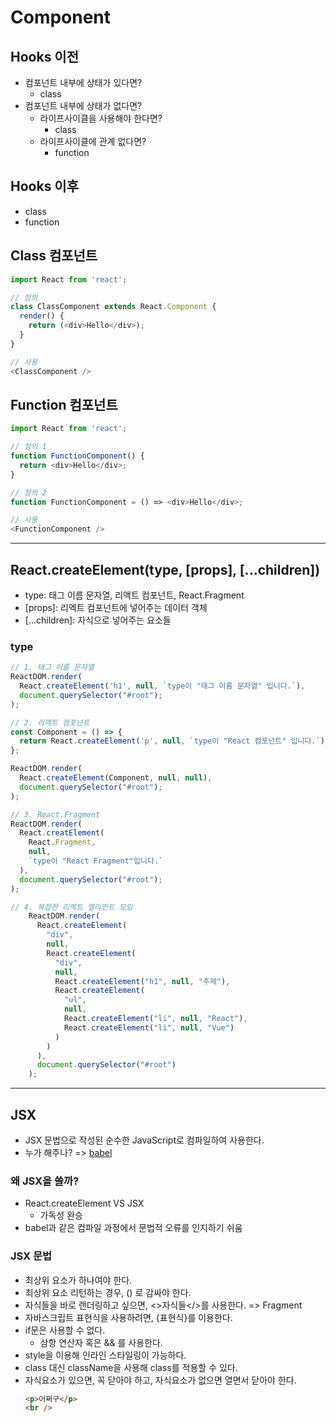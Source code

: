 # Component
## Hooks 이전
- 컴포넌트 내부에 상태가 있다면?
  - class
- 컴포넌트 내부에 상태가 없다면?
  - 라이프사이클을 사용해야 한다면?
    - class
  - 라이프사이클에 관계 없다면?
    - function

## Hooks 이후
- class
- function

## Class 컴포넌트
```js
import React from 'react';

// 정의
class ClassComponent extends React.Component {
  render() {
    return (<div>Hello</div>);
  }
}

// 사용
<ClassComponent />
```

## Function 컴포넌트
```js
import React from 'react';

// 정의 1
function FunctionComponent() {
  return <div>Hello</div>;
}

// 정의 2
function FunctionComponent = () => <div>Hello</div>;

// 사용
<FunctionComponent />
```

---

## React.createElement(type, [props], [...children])
- type: 태그 이름 문자열, 리액트 컴포넌트, React.Fragment
- [props]: 리엑트 컴포넌트에 넣어주는 데이터 객체
- [...children]: 자식으로 넣어주는 요소들

### type
```js
// 1. 태그 이름 문자열
ReactDOM.render(
  React.createElement('h1', null, `type이 "태그 이름 문자열" 입니다.`),
  document.querySelector("#root");
);

// 2. 리액트 컴포넌트
const Component = () => {
  return React.createElement('p', null, `type이 "React 컴포넌트" 입니다.`);
};

ReactDOM.render(
  React.createElement(Component, null, null),
  document.querySelector("#root");
);

// 3. React.Fragment
ReactDOM.render(
  React.creatElement(
    React.Fragment,
    null,
    `type이 "React Fragment"입니다.`
  ),
  document.querySelector("#root");
);

// 4. 복잡한 리엑트 엘리먼트 모임
    ReactDOM.render(
      React.createElement(
        "div", 
        null, 
        React.createElement(
          "div",
          null, 
          React.createElement("h1", null, "주제"),
          React.createElement(
            "ul", 
            null, 
            React.createElement("li", null, "React"),
            React.createElement("li", null, "Vue")
          )
        )
      ),
      document.querySelector("#root")
    );
```

---

## JSX
- JSX 문법으로 작성된 순수한 JavaScript로 컴파일하여 사용한다.
- 누가 해주나? => [babel](https://babeljs.io)
### 왜 JSX을 쓸까?
- React.createElement VS JSX
  - 가독성 완승
- babel과 같은 컴파일 과정에서 문법적 오류를 인지하기 쉬움
### JSX 문법
- 최상위 요소가 하나여야 한다.
- 최상위 요소 리턴하는 경우, () 로 감싸야 한다.
- 자식들을 바로 랜더링하고 싶으면, <>자식들</>를 사용한다. => Fragment
- 자바스크립트 표현식을 사용하려면, {표현식}를 이용한다.
- if문은 사용할 수 없다.
  - 삼항 연산자 혹은 && 를 사용한다.
- style을 이용해 인라인 스타일링이 가능하다.
- class 대신 className을 사용해 class를 적용할 수 있다.
- 자식요소가 있으면, 꼭 닫아야 하고, 자식요소가 없으면 열면서 닫아야 한다.
  ```html
  <p>어쩌구</p>
  <br />
  ```
